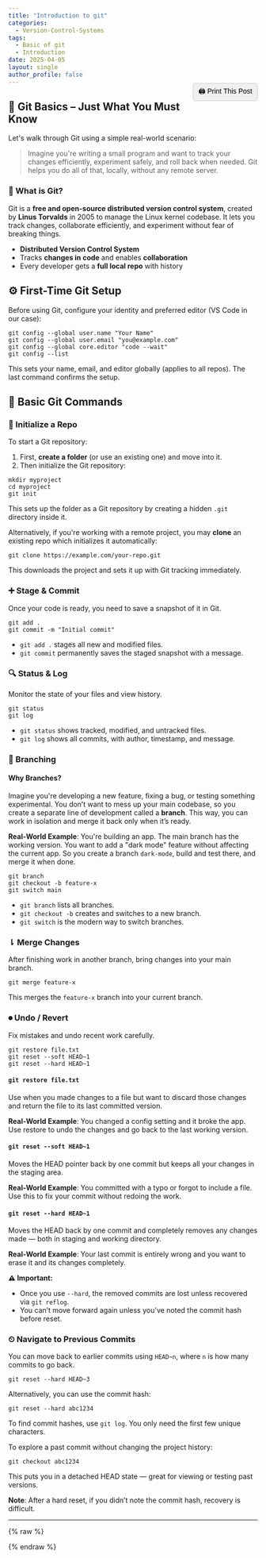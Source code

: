 ```yaml
---
title: "Introduction to git"
categories: 
  - Version-Control-Systems
tags: 
  - Basic of git
  - Introduction
date: 2025-04-05
layout: single
author_profile: false
---
```

<button onclick="printPost()" class="print-btn">🖨️ Print This Post</button>
## 🧠 Git Basics – Just What You Must Know
Let's walk through Git using a simple real-world scenario:
> Imagine you're writing a small program and want to track your changes efficiently, experiment safely, and roll back when needed. Git helps you do all of that, locally, without any remote server.

### 📌 What is Git?
Git is a **free and open-source distributed version control system**, created by **Linus Torvalds** in 2005 to manage the Linux kernel codebase.
It lets you track changes, collaborate efficiently, and experiment without fear of breaking things.
- **Distributed Version Control System**
- Tracks **changes in code** and enables **collaboration**
- Every developer gets a **full local repo** with history

## ⚙️ First-Time Git Setup
Before using Git, configure your identity and preferred editor (VS Code in our case):

```
git config --global user.name "Your Name"
git config --global user.email "you@example.com"
git config --global core.editor "code --wait"
git config --list
```

This sets your name, email, and editor globally (applies to all repos). The last command confirms the setup.

## 🔧 Basic Git Commands
### 📁 Initialize a Repo
To start a Git repository:
1. First, **create a folder** (or use an existing one) and move into it.
2. Then initialize the Git repository:

```
mkdir myproject
cd myproject
git init
```

This sets up the folder as a Git repository by creating a hidden `.git` directory inside it.

Alternatively, if you're working with a remote project, you may **clone** an existing repo which initializes it automatically:

```
git clone https://example.com/your-repo.git
```

This downloads the project and sets it up with Git tracking immediately.

### ➕ Stage & Commit
Once your code is ready, you need to save a snapshot of it in Git.

```
git add .
git commit -m "Initial commit"
```

- `git add .` stages all new and modified files.
- `git commit` permanently saves the staged snapshot with a message.

### 🔍 Status & Log
Monitor the state of your files and view history.

```
git status
git log
```

- `git status` shows tracked, modified, and untracked files.
- `git log` shows all commits, with author, timestamp, and message.

### 🔀 Branching

#### Why Branches?
Imagine you're developing a new feature, fixing a bug, or testing something experimental. You don’t want to mess up your main codebase, so you create a separate line of development called a **branch**. This way, you can work in isolation and merge it back only when it’s ready.

**Real-World Example**: 
You're building an app. The main branch has the working version. You want to add a "dark mode" feature without affecting the current app. So you create a branch `dark-mode`, build and test there, and merge it when done.

```
git branch
git checkout -b feature-x
git switch main
```

- `git branch` lists all branches.
- `git checkout -b` creates and switches to a new branch.
- `git switch` is the modern way to switch branches.

### ⇂ Merge Changes
After finishing work in another branch, bring changes into your main branch.

```
git merge feature-x
```

This merges the `feature-x` branch into your current branch.

### ⏺ Undo / Revert
Fix mistakes and undo recent work carefully.

```
git restore file.txt
git reset --soft HEAD~1
git reset --hard HEAD~1
```

#### `git restore file.txt`
Use when you made changes to a file but want to discard those changes and return the file to its last committed version.

**Real-World Example**: You changed a config setting and it broke the app. Use restore to undo the changes and go back to the last working version.

#### `git reset --soft HEAD~1`
Moves the HEAD pointer back by one commit but keeps all your changes in the staging area.

**Real-World Example**: You committed with a typo or forgot to include a file. Use this to fix your commit without redoing the work.

#### `git reset --hard HEAD~1`
Moves the HEAD back by one commit and completely removes any changes made — both in staging and working directory.

**Real-World Example**: Your last commit is entirely wrong and you want to erase it and its changes completely.

**⚠️ Important:**
- Once you use `--hard`, the removed commits are lost unless recovered via `git reflog`.
- You can’t move forward again unless you've noted the commit hash before reset.

### ⏲ Navigate to Previous Commits
You can move back to earlier commits using `HEAD~n`, where `n` is how many commits to go back.

```
git reset --hard HEAD~3
```

Alternatively, you can use the commit hash:

```
git reset --hard abc1234
```

To find commit hashes, use `git log`. You only need the first few unique characters.

To explore a past commit without changing the project history:

```
git checkout abc1234
```

This puts you in a detached HEAD state — great for viewing or testing past versions.

**Note**: After a hard reset, if you didn’t note the commit hash, recovery is difficult.

---

{% raw %}
<script>
function printPost() {
  const printContent = document.querySelector('.page__content');
  const original = document.body.innerHTML;
  document.body.innerHTML = `<main>${printContent.innerHTML}</main>`;
  window.print();
  document.body.innerHTML = original;
  location.reload();
}
</script>

<style>
.print-btn {
  float: right;
  margin-top: -20px;
  margin-bottom: 20px;
  background: #f0f0f0;
  border: 1px solid #ccc;
  padding: 5px 10px;
  font-size: 14px;
  cursor: pointer;
  border-radius: 5px;
}

@media print {
  header, footer, nav, aside, .print-btn {
    display: none !important;
  }
  main {
    width: 100%;
    margin: 0 auto;
  }
}
</style>
{% endraw %}

